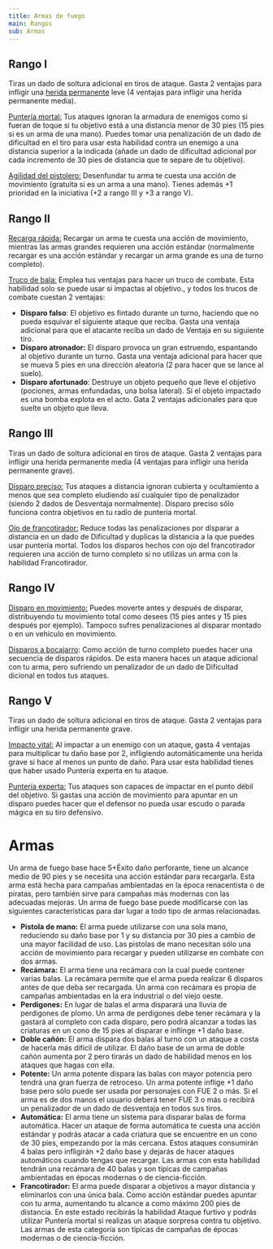 ```yaml
---
title: Armas de fuego
main: Rangos
sub: Armas
---
```


## Rango I

Tiras un dado de soltura adicional en tiros de ataque. Gasta 2 ventajas para infligir una [herida permanente](http://raldamain.com/rules/Heridas%20permanentes.html) leve (4 ventajas para infligir una herida permanente media).

<u>Puntería mortal:</u> Tus ataques ignoran la armadura de enemigos como si fueran de toque si tu objetivo está a una distancia menor de 30 pies (15 pies si es un arma de una mano). Puedes tomar una penalización de un dado de dificultad en el tiro para usar esta habilidad contra un enemigo a una distancia superior a la indicada (añade un dado de dificultad adicional por cada incremento de 30 pies de distancia que te separe de tu objetivo).

<u>Agilidad del pistolero:</u> Desenfundar tu arma te cuesta una acción de movimiento (gratuita si es un arma a una mano). Tienes además +1 prioridad en la iniciativa (+2 a rango III y +3 a rango V).

## Rango II

<u>Recarga rápida:</u> Recargar un arma te cuesta una acción de movimiento, mientras las armas grandes requieren una acción estándar (normalmente recargar es una acción estándar y recargar un arma grande es una de turno completo).

<u>Truco de bala:</u> Emplea tus ventajas para hacer un truco de combate. Esta habilidad solo se puede usar si impactas al objetivo., y todos los trucos de combate cuestan 2 ventajas: 

- **Disparo falso**: El objetivo es fintado durante un turno, haciendo que no pueda esquivar el siguiente ataque que reciba. Gasta una ventaja adicional para que el atacante reciba un dado de Ventaja en su siguiente tiro.
- **Disparo atronador:** El disparo provoca un gran estruendo, espantando al objetivo durante un turno. Gasta una ventaja adicional para hacer que se mueva 5 pies en una dirección aleatoria (2 para hacer que se lance al suelo).
- **Disparo afortunado**: Destruye un objeto pequeño que lleve el objetivo (pociones, armas enfundadas, una bolsa lateral). Si el objeto impactado es una bomba explota en el acto. Gata 2 ventajas adicionales para que suelte un objeto que lleva.

## Rango III

Tiras un dado de soltura adicional en tiros de ataque. Gasta 2 ventajas para infligir una herida permanente media (4 ventajas para infligir una herida permanente grave).

<u>Disparo preciso:</u> Tus ataques a distancia ignoran cubierta y ocultamiento a menos que sea completo eludiendo así cualquier tipo de penalizador (siendo 2 dados de Desventaja normalmente). Disparo preciso sólo funciona contra objetivos en tu radio de puntería mortal.

<u>Ojo de francotirador:</u> Reduce todas las penalizaciones por disparar a distancia en un dado de Dificultad y duplicas la distancia a la que puedes usar puntería mortal. Todos los disparos hechos con ojo del francotirador requieren una acción de turno completo si no utilizas un arma con la habilidad Francotirador.

## Rango IV

<u>Disparo en movimiento:</u> Puedes moverte antes y después de disparar, distribuyendo tu movimiento total como desees (15 pies antes y 15 pies después por ejemplo). Tampoco sufres penalizaciones al disparar montado o en un vehículo en movimiento.

<u>Disparos a bocajarro</u>: Como acción de turno completo puedes hacer una secuencia de disparos rápidos. De esta manera haces un ataque adicional con tu arma, pero sufriendo un penalizador de un dado de Dificultad dicional en todos tus ataques.

## Rango V

Tiras un dado de soltura adicional en tiros de ataque. Gasta 2 ventajas para infligir una herida permanente grave.

<u>Impacto vital:</u> Al impactar a un enemigo con un ataque, gasta 4 ventajas para multiplicar tu daño base por 2, infligiendo automáticamente una herida grave si hace al menos un punto de daño. Para usar esta habilidad tienes que haber usado Puntería experta en tu ataque.

<u>Puntería experta:</u> Tus ataques son capaces de impactar en el punto débil del objetivo. Si gastas una acción de movimiento para apuntar en un disparo puedes hacer que el defensor no pueda usar escudo o parada mágica en su tiro defensivo.

# Armas

Un arma de fuego base hace 5+Éxito daño perforante, tiene un alcance medio de 90 pies y se necesita una acción estándar para recargarla. Esta arma está hecha para campañas ambientadas en la época renacentista o de piratas, pero también sirve para campañas más modernas con las adecuadas mejoras. Un arma de fuego base puede modificarse con las siguientes características para dar lugar a todo tipo de armas relacionadas.

- **Pistola de mano:** El arma puede utilizarse con una sola mano, reduciendo su daño base por 1 y su distancia por 30 pies a cambio de una mayor facilidad de uso. Las pistolas de mano necesitan sólo una acción de movimiento para recargar y pueden utilizarse en combate con dos armas.
- **Recámara:** El arma tiene una recámara con la cual puede contener varias balas. La recámara permite que el arma pueda realizar 6 disparos antes de que deba ser recargada. Un arma con recámara es propia de campañas ambientadas en la era industrial o del viejo oeste. 
- **Perdigones:** En lugar de balas el arma disparará una lluvia de perdigones de plomo. Un arma de perdigones debe tener recámara y la gastará al completo con cada disparo, pero podrá alcanzar a todas las criaturas en un cono de 15 pies al disparar e inflinge +1 daño base. 
- **Doble cañón:** El arma dispara dos balas al turno con un ataque a costa de hacerla más difícil de utilizar. El daño base de un arma de doble cañón aumenta por 2 pero tirarás un dado de habilidad menos en los ataques que hagas con ella.
- **Potente:** Un arma potente dispara las balas con mayor potencia pero tendrá una gran fuerza de retroceso. Un arma potente inflige +1 daño base pero sólo puede ser usada por personajes con FUE 2 o más. Si el arma es de dos manos el usuario deberá tener FUE 3 o más o recibirá un penalizador de un dado de desventaja en todos sus tiros.
- **Automática:** El arma tiene un sistema para disparar balas de forma automática. Hacer un ataque de forma automática te cuesta una acción estándar y podrás atacar a cada criatura que se encuentre en un cono de 30 pies, empezando por la más cercana. Estos ataques consumirán 4 balas pero infligirán +2 daño base y dejarás de hacer ataques automáticos cuando tengas que recargar. Las armas con esta habilidad tendrán una recámara de 40 balas y son típicas de campañas ambientadas en épocas modernas o de ciencia-ficción.
- **Francotirador:** El arma puede disparar a objetivos a mayor distancia y eliminarlos con una única bala. Como acción estándar puedes apuntar con tu arma, aumentando tu alcance a como máximo 200 pies de distancia. En este estado recibirás la habilidad Ataque furtivo y podrás utilizar Puntería mortal si realizas un ataque sorpresa contra tu objetivo. Las armas de esta categoría son típicas de campañas de épocas modernas o de ciencia-ficción.

